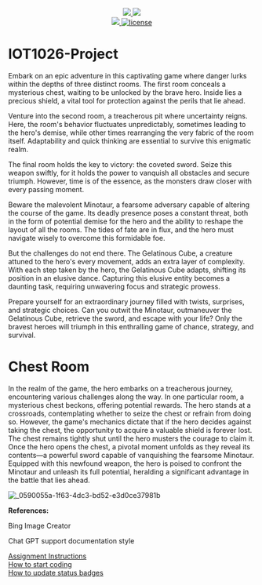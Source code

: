 <p align="center">
	<a href="https://github.com/a00269002/IOT1026-Project/actions/workflows/ci.yml">
    <img src="https://github.com/a00269002/IOT1026-Project/actions/workflows/ci.yml/badge.svg"/>
    </a>
	<a href="https://github.com/a00269002/IOT1026-Project/actions/workflows/formatting.yml">
    <img src="https://github.com/a00269002/IOT1026-Project/actions/workflows/formatting.yml/badge.svg"/>
	<br/>
    <a href="https://codecov.io/gh/a00269002/IOT1026-Project" > 
    <img src="https://codecov.io/gh/a00269002/IOT1026-Project/branch/main/graph/badge.svg?token=JS0857X5JD"/> 
	<img title="MIT License" alt="license" src="https://img.shields.io/badge/license-MIT-informational?style=flat-square">	
    </a>
</p>

# IOT1026-Project

Embark on an epic adventure in this captivating game where danger lurks within the depths of three distinct rooms. The first room conceals a mysterious chest, waiting to be unlocked by the brave hero. Inside lies a precious shield, a vital tool for protection against the perils that lie ahead.

Venture into the second room, a treacherous pit where uncertainty reigns. Here, the room's behavior fluctuates unpredictably, sometimes leading to the hero's demise, while other times rearranging the very fabric of the room itself. Adaptability and quick thinking are essential to survive this enigmatic realm.

The final room holds the key to victory: the coveted sword. Seize this weapon swiftly, for it holds the power to vanquish all obstacles and secure triumph. However, time is of the essence, as the monsters draw closer with every passing moment.

Beware the malevolent Minotaur, a fearsome adversary capable of altering the course of the game. Its deadly presence poses a constant threat, both in the form of potential demise for the hero and the ability to reshape the layout of all the rooms. The tides of fate are in flux, and the hero must navigate wisely to overcome this formidable foe.

But the challenges do not end there. The Gelatinous Cube, a creature attuned to the hero's every movement, adds an extra layer of complexity. With each step taken by the hero, the Gelatinous Cube adapts, shifting its position in an elusive dance. Capturing this elusive entity becomes a daunting task, requiring unwavering focus and strategic prowess.

Prepare yourself for an extraordinary journey filled with twists, surprises, and strategic choices. Can you outwit the Minotaur, outmaneuver the Gelatinous Cube, retrieve the sword, and escape with your life? Only the bravest heroes will triumph in this enthralling game of chance, strategy, and survival.

# Chest Room

 In the realm of the game, the hero embarks on a treacherous journey, encountering various challenges along the way. In one particular room, a mysterious chest beckons, offering potential rewards. The hero stands at a crossroads, contemplating whether to seize the chest or refrain from doing so. However, the game's mechanics dictate that if the hero decides against taking the chest, the opportunity to acquire a valuable shield is forever lost. The chest remains tightly shut until the hero musters the courage to claim it. Once the hero opens the chest, a pivotal moment unfolds as they reveal its contents—a powerful sword capable of vanquishing the fearsome Minotaur. Equipped with this newfound weapon, the hero is poised to confront the Minotaur and unleash its full potential, heralding a significant advantage in the battle that lies ahead.

![_0590055a-1f63-4dc3-bd52-e3d0ce37981b](https://github.com/a00269002/IOT1026-Project/assets/123220170/81a452e1-58f3-410f-8d91-bf51b7a1c85a)

**References:** 

Bing Image Creator

Chat GPT support documentation style        
        
[Assignment Instructions](docs/instructions.md)  
[How to start coding](docs/how-to-use.md)  
[How to update status badges](docs/how-to-update-badges.md)
